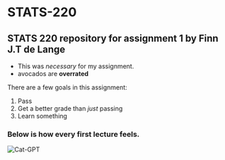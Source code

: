# STATS-220
## STATS 220 repository for assignment 1 by Finn J.T de Lange

* This was *necessary* for my assignment.
* avocados are **overrated**

There are a few goals in this assignment:

1. Pass
2. Get a better grade than *just* passing
3. Learn something

### Below is how every first lecture feels.
![Cat-GPT](https://c.tenor.com/LSDeBe2JAfoAAAAC/cat-coding.gif)
